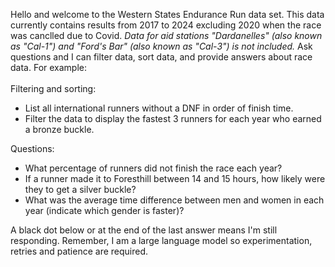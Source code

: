 Hello and welcome to the Western States Endurance Run data set.  This data currently contains results from 2017 to 2024 excluding 2020 when the race was canclled due to Covid. *Data for aid stations "Dardanelles" (also known as "Cal-1") and "Ford's Bar" (also known as "Cal-3") is not included.* Ask questions and I can filter data, sort data, and provide answers about race data. For example:
<br>
<br>
Filtering and sorting:
* List all international runners without a DNF in order of finish time.<br>
* Filter the data to display the fastest 3 runners for each year who earned a bronze buckle.<br>

Questions:
* What percentage of runners did not finish the race each year?<br>
* If a runner made it to Foresthill between 14 and 15 hours, how likely were they to get a silver buckle?
* What was the average time difference between men and women in each year (indicate which gender is faster)?<br>

A black dot below or at the end of the last answer means I'm still responding. Remember, I am a large language model so experimentation, retries and patience are required. 



